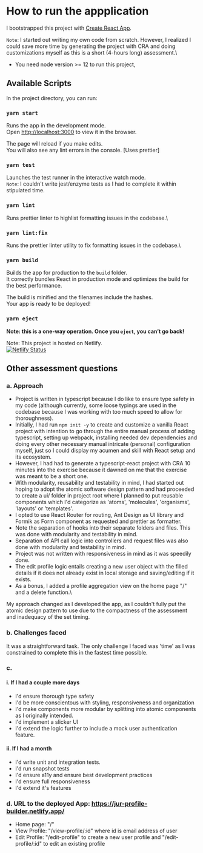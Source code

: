 # How to run the appplication

I bootstrapped this project with [Create React App](https://github.com/facebook/create-react-app).

`Note`: I started out writing my own code from scratch. However, I realized I could save more time by generating the project with CRA and doing customizations myself as this is a short (4-hours long) assessment.\

* You need node version >= 12 to run this project,

## Available Scripts

In the project directory, you can run:

### `yarn start`

Runs the app in the development mode.\
Open [http://localhost:3000](http://localhost:3000) to view it in the browser.

The page will reload if you make edits.\
You will also see any lint errors in the console. [Uses prettier]

### `yarn test`

Launches the test runner in the interactive watch mode.\
`Note`: I couldn't write jest/enzyme tests as I had to complete it within stipulated time.

### `yarn lint`

Runs prettier linter to highlist formatting issues in the codebase.\

### `yarn lint:fix`

Runs the prettier linter utility to fix formatting issues in the codebase.\


### `yarn build`

Builds the app for production to the `build` folder.\
It correctly bundles React in production mode and optimizes the build for the best performance.

The build is minified and the filenames include the hashes.\
Your app is ready to be deployed!


### `yarn eject`

**Note: this is a one-way operation. Once you `eject`, you can’t go back!**

Note: This project is hosted on Netlify.\
[![Netlify Status](https://api.netlify.com/api/v1/badges/d27e78dd-5107-4eab-bf2d-935296d7af7a/deploy-status)](https://app.netlify.com/sites/jur-profile-builder/deploys)


## Other assessment  questions
### a. Approach
- Project is written in typescript because I do like to ensure type safety in my code (although currently, some loose typings <any> are used in the codebase because I was working with too much speed to allow for thoroughness).
- Initially, I had run `npm init -y` to create and customize a vanilla React project with intention to go through the entire manual process of adding typescript, setting up webpack, installing needed dev dependencies and doing every other necessary manual intricate (personal) configuration myself, just so I could display my acumen and skill with React setup and its ecosystem. 
- However, I had had to generate a typescript-react project with CRA 10 minutes into the exercise because it dawned on me that the exercise was meant to be a short one.
- With modularity, reusability and testability in mind, I had started out hoping to adopt the atomic software design pattern and had proceeded to create a ui/ folder in project root where I planned to put reusable components which I'd categorize as 'atoms', 'molecules', 'organisms', 'layouts' or 'templates'.
- I opted to use React Router for routing, Ant Design as UI library and Formik as Form component as requested and prettier as formatter.
- Note the separation of hooks into their separate folders and files. This was done with modularity and testability in mind.
- Separation of API call logic into controllers and request files was also done with modularity and testability in mind.
- Project was not written with responsiveness in mind as it was speedily done.
- The edit profile logic entails creating a new user object with the filled details if it does not already exist in local storage and saving/editing if it exists.
- As a bonus, I added a profile aggregation view on the home page "/" and a delete function.\\


My approach changed as I developed the app, as I couldn't fully put the atomic design pattern to use due to the compactness of the assessment and inadequacy of the set timing.



### b. Challenges faced
It was a straightforward task. The only challenge I faced was 'time' as I was constrained to complete this in the fastest time possible.
### c.
#### i. If I had a couple more days
  - I'd ensure thorough type safety
- I'd be more conscientous with styling, responsiveness and organization
- I'd make components more modular by splitting into atomic components as I originally intended.
- I'd implement a slicker UI
- I'd extend the logic further to include a mock user authentication feature.
#### ii. If I had a month
 - I'd write unit and integration tests. 
 - I'd run snapshot tests
 - I'd ensure a11y and ensure best development practices
 - I'd ensure full responsiveness
 - I'd extend it's features
 
### d. URL to the deployed App: https://jur-profile-builder.netlify.app/
- Home page: "/"
- View Profile: "/view-profile/:id" where id is email address of user
 - Edit Profile: "/edit-profile" to create a new user profile and "/edit-profile/:id" to edit an existing profile
